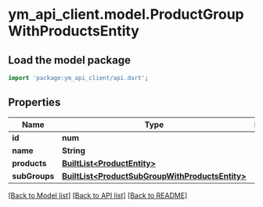 # ym_api_client.model.ProductGroupWithProductsEntity

## Load the model package
```dart
import 'package:ym_api_client/api.dart';
```

## Properties
Name | Type | Description | Notes
------------ | ------------- | ------------- | -------------
**id** | **num** |  | 
**name** | **String** |  | 
**products** | [**BuiltList&lt;ProductEntity&gt;**](ProductEntity.md) |  | 
**subGroups** | [**BuiltList&lt;ProductSubGroupWithProductsEntity&gt;**](ProductSubGroupWithProductsEntity.md) |  | [optional] 

[[Back to Model list]](../README.md#documentation-for-models) [[Back to API list]](../README.md#documentation-for-api-endpoints) [[Back to README]](../README.md)



